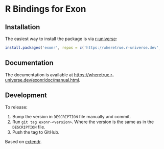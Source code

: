 # R Bindings for Exon

## Installation

The easiest way to install the package is via [r-universe][]:

```r
install.packages('exonr', repos = c('https://wheretrue.r-universe.dev', 'https://cloud.r-project.org'))
```

## Documentation

The documentation is available at <https://wheretrue.r-universe.dev/exonr/doc/manual.html>.

## Development

To release:

1. Bump the version in `DESCRIPTION` file manually and commit.
2. Run `git tag exonr-<version>`. Where the version is the same as in the `DESCRIPTION` file.
3. Push the tag to GitHub.

Based on [extendr][].

[extendr]: https://extendr.github.io/rextendr/articles/package.html
[r-universe]: https://wheretrue.r-universe.dev/exonr
